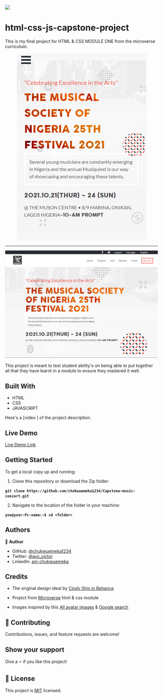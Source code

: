 ![](https://img.shields.io/badge/Microverse-blueviolet)

# html-css-js-capstone-project

This is my final project for HTML & CSS MODULE ONE from the microverse curriculum.

<p align="center">
  <img src="./images/screenshot-1.PNG"/>
</p>

<hr>

<p align="center">
  <img src="./images/Screenshot-2.PNG"/>
</p>

This project is meant to test student ability's on being able to put together all that they have learnt in a module to ensure they mastered it well.

## Built With

- HTML
- CSS
- JAVASCRIPT

Here's a [video ]  of the project description.

## Live Demo

[Live Demo Link](https://chukwuemeka1234.github.io/Capstone-music-concert/)


## Getting Started

To get a local copy up and running:

1. Clone this repository or download the Zip folder:

**``git clone https://github.com/chukwuemeka1234/Capstone-music-concert.git``**

2. Navigate to the location of the folder in your machine:

**``you@your-Pc-name:~$ cd <folder>``**

## Authors

👤 **Author**

- GitHub: [@chukwuemeka1234](https://github.com/chukwuemeka1234)
- Twitter: [@avc_victor](https://twitter.com/@avc_victor)
- LinkedIn: [ani-chukwuemeka](https://linkedin.com/in/ani-chukwuemeka-a65421199/)

## Credits

- The original design ideal by [Cindy Shin in Behance](https://www.behance.net/adagio07)

- Project from [Microverse](https://bit.ly/MicroverseTN) html & css module
- Images inspired by this [All avatar images](https://pravatar.cc/images) & [Google search](https://google.com)

## 🤝 Contributing

Contributions, issues, and feature requests are welcome!

## Show your support

Give a ⭐️ if you like this project!

## 📝 License

This project is [MIT](./MIT.md) licensed.

